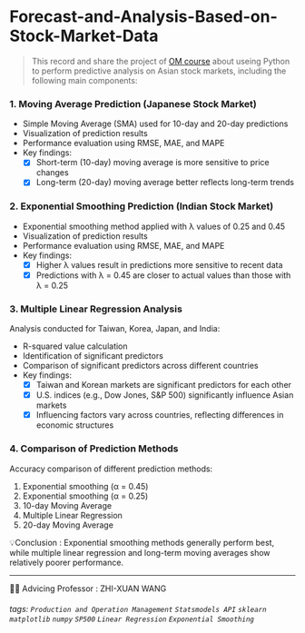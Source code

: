 # Forecast-and-Analysis-Based-on-Stock-Market-Data
> This record and share the project of [OM course](https://timetable.nycu.edu.tw/?r=main/crsoutline&Acy=112&Sem=1&CrsNo=517411&lang=zh-tw) about useing Python to perform predictive analysis on Asian stock markets, including the following main components:

### 1. Moving Average Prediction (Japanese Stock Market)

- Simple Moving Average (SMA) used for 10-day and 20-day predictions
- Visualization of prediction results
- Performance evaluation using RMSE, MAE, and MAPE<br>
- Key findings:
  - [x] Short-term (10-day) moving average is more sensitive to price changes
  - [x] Long-term (20-day) moving average better reflects long-term trends

### 2. Exponential Smoothing Prediction (Indian Stock Market)

- Exponential smoothing method applied with λ values of 0.25 and 0.45
- Visualization of prediction results
- Performance evaluation using RMSE, MAE, and MAPE
- Key findings:
  - [x] Higher λ values result in predictions more sensitive to recent data
  - [x] Predictions with λ = 0.45 are closer to actual values than those with λ = 0.25

### 3. Multiple Linear Regression Analysis

Analysis conducted for Taiwan, Korea, Japan, and India:

- R-squared value calculation
- Identification of significant predictors
- Comparison of significant predictors across different countries
- Key findings:
  - [x] Taiwan and Korean markets are significant predictors for each other
  - [x] U.S. indices (e.g., Dow Jones, S&P 500) significantly influence Asian markets
  - [x] Influencing factors vary across countries, reflecting differences in economic structures

### 4. Comparison of Prediction Methods

Accuracy comparison of different prediction methods:

1. Exponential smoothing (α = 0.45)
2. Exponential smoothing (α = 0.25)
3. 10-day Moving Average
4. Multiple Linear Regression
5. 20-day Moving Average <br>

💡Conclusion : Exponential smoothing methods generally perform best, while multiple linear regression and long-term moving averages show relatively poorer performance.

---


👨‍🏫 Advicing Professor : ZHI-XUAN WANG

###### tags:  `Production and Operation Management` `Statsmodels API`  `sklearn` `matplotlib` `numpy` `SP500` `Linear Regression` `Exponential Smoothing`
